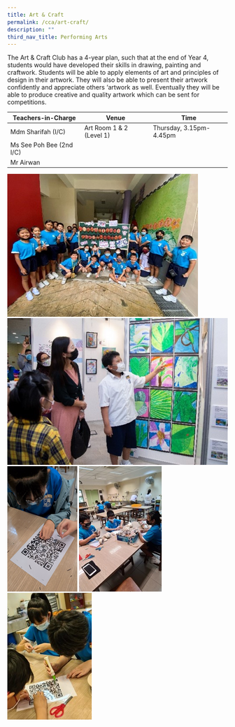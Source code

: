 ```yaml
---
title: Art & Craft
permalink: /cca/art-craft/
description: ""
third_nav_title: Performing Arts
---
```

The Art & Craft Club has a 4-year plan, such that at the end of Year 4, students would have developed their skills in drawing, painting and craftwork. Students will be able to apply elements of art and principles of design in their artwork. They will also be able to present their artwork confidently and appreciate others ‘artwork as well. Eventually they will be able to produce creative and quality artwork which can be sent for competitions.


| Teachers-in-Charge | Venue | Time |
| -------- | -------- | -------- |
| Mdm Sharifah (I/C)     | Art Room 1 & 2 (Level 1)    | Thursday, 3.15pm-4.45pm    |
| Ms See Poh Bee (2nd I/C)     |      |      |
| Mr Airwan      |     |    |

![](/images/CCA/art100.jpg)
![](/images/CCA/art200.jpg)
![](/images/CCA/art300.png)
![](/images/CCA/art400.jpg)
![](/images/CCA/art500.jpg)